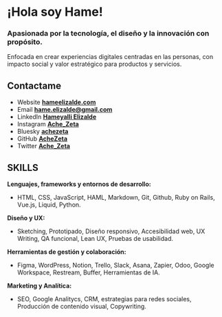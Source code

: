 # ¡Hola soy Hame!

### Apasionada por la tecnología, el diseño y la innovación con propósito. 

Enfocada en crear experiencias digitales centradas en las personas, con impacto social y valor estratégico para productos y servicios.

## Contactame

- Website [**hameelizalde.com**](https://hameelizalde.com/)
- Email [**hame.elizalde@gmail.com**](mailto:hame.elizalde@gmail.com)
- LinkedIn [**Hameyalli Elizalde**](https://www.linkedin.com/in/hame-elizalde/)
- Instagram [**Ache_Zeta**](https://www.instagram.com/ache_zeta/)
- Bluesky [**achezeta**](https://bsky.app/profile/achezeta.bsky.social)
- GitHub [**AcheZeta**](https://github.com/AcheZeta)
- Twitter [**Ache_Zeta**](https://x.com/Ache_Zeta)

## SKILLS

**Lenguajes, frameworks y entornos de desarrollo:**

- HTML, CSS, JavaScript, HAML, Markdown, Git, Github, Ruby on Rails, Vue.js, Liquid, Python.

**Diseño y UX:**

- Sketching, Prototipado, Diseño responsivo, Accesibilidad web, UX Writing, QA funcional, Lean UX, Pruebas de usabilidad.

**Herramientas de gestión y colaboración:**

- Figma, WordPress, Notion, Trello, Slack, Asana, Zapier, Odoo, Google Workspace, Restream, Buffer, Herramientas de IA.

**Marketing y Analítica:**

- SEO, Google Analitycs, CRM, estrategias para redes sociales, Producción de contenido visual, Copywriting.